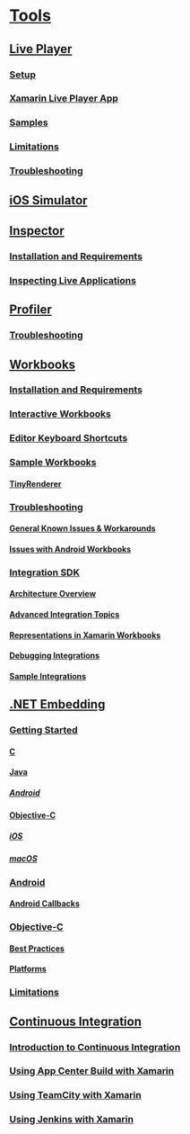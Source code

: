 # [Tools](index.yml)
## [Live Player](live-player/index.md)
### [Setup](live-player/install.md)
### [Xamarin Live Player App](live-player/player.md)
### [Samples](live-player/samples.md)
### [Limitations](live-player/limitations.md)
### [Troubleshooting](live-player/troubleshooting.md)
## [iOS Simulator](ios-simulator.md)
## [Inspector](inspector/index.md)
### [Installation and Requirements](inspector/install.md)
### [Inspecting Live Applications](inspector/inspect.md)
## [Profiler](profiler/index.md)
### [Troubleshooting](profiler/troubleshooting.md)
## [Workbooks](workbooks/index.md)
### [Installation and Requirements](workbooks/install.md)
### [Interactive Workbooks](workbooks/workbook.md)
### [Editor Keyboard Shortcuts](workbooks/keybindings.md)
### [Sample Workbooks](workbooks/samples/index.md)
#### [TinyRenderer](workbooks/samples/tinyrenderer.md)
### [Troubleshooting](workbooks/troubleshooting/index.md)
#### [General Known Issues & Workarounds](workbooks/troubleshooting/general.md)
#### [Issues with Android Workbooks](workbooks/troubleshooting/android.md)
### [Integration SDK](workbooks/sdk/index.md)
#### [Architecture Overview](workbooks/sdk/architecture.md)
#### [Advanced Integration Topics](workbooks/sdk/integrations.md)
#### [Representations in Xamarin Workbooks](workbooks/sdk/representations.md)
#### [Debugging Integrations](workbooks/sdk/debugging.md)
#### [Sample Integrations](workbooks/sdk/samples.md)
## [.NET Embedding](dotnet-embedding/index.md)
### [Getting Started](dotnet-embedding/get-started/index.md)
#### [C](dotnet-embedding/get-started/c.md)
#### [Java](dotnet-embedding/get-started/java/index.md)
##### [Android](dotnet-embedding/get-started/java/android.md)
#### [Objective-C](dotnet-embedding/get-started/objective-c/index.md)
##### [iOS](dotnet-embedding/get-started/objective-c/ios.md)
##### [macOS](dotnet-embedding/get-started/objective-c/macos.md)
### [Android](dotnet-embedding/android/index.md)
#### [Android Callbacks](dotnet-embedding/android/callbacks.md)
### [Objective-C](dotnet-embedding/objective-c/index.md)
#### [Best Practices](dotnet-embedding/objective-c/best-practices.md)
#### [Platforms](dotnet-embedding/objective-c/platforms.md)
### [Limitations](dotnet-embedding/limitations.md)


## [Continuous Integration](ci/index.md)
### [Introduction to Continuous Integration](ci/intro-to-ci.md)
### [Using App Center Build with Xamarin](/appcenter/build/xamarin/)
### [Using TeamCity with Xamarin](ci/teamcity.md)
### [Using Jenkins with Xamarin](ci/jenkins-walkthrough.md)
